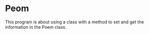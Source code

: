 # Peom
This program is about using a class with a method to set and get the information in the Poem class.
